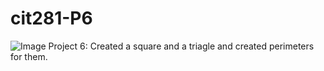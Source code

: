 # cit281-P6
<img src ="https://images.unsplash.com/photo-1685800567882-ed9c7da4adc7?ixlib=rb-4.0.3&ixid=M3wxMjA3fDB8MHxwaG90by1wYWdlfHx8fGVufDB8fHx8fA%3D%3D&auto=format&fit=crop&w=774&q=80" alt="Image" >
Project 6: Created a square and a triagle and created perimeters for them.

